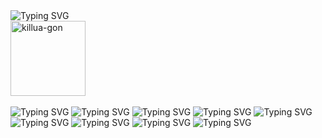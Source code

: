 <picture>
   <source media="(prefers-color-scheme: dark)" srcset="https://readme-typing-svg.demolab.com?font=Gaegu&size=35&duration=2000&pause=998&color=F7F7F7&repeat=false&width=300&lines=sup+im+noah" />
   <source media="(prefers-color-scheme: light)" srcset="https://readme-typing-svg.demolab.com?font=Gaegu&size=35&duration=2000&pause=998&color=000000&repeat=false&width=300&lines=sup+im+noah" />
   <img alt="Typing SVG" src="https://readme-typing-svg.demolab.com?font=Gaegu&size=50&duration=2000&pause=998&color=F7F7F7&repeat=false&width=300&height=35&lines=sup+im+noah" />
</picture>
<br/>
<img src="https://github.com/user-attachments/assets/2a5bc900-5590-4333-935b-c2e4f2656b32" alt="killua-gon" width="120" height="120" style="min-height: 120px;">
<br/>
<br/>


<picture>
   <source media="(prefers-color-scheme: dark)" srcset="https://readme-typing-svg.demolab.com?font=Gaegu&size=18&duration=1000&pause=998&color=FFFFFF&repeat=false&width=802&height=25&lines=i+graduated+in+Dec+2024." />
   <source media="(prefers-color-scheme: light)" srcset="https://readme-typing-svg.demolab.com?font=Gaegu&size=18&duration=1000&pause=998&color=000000&repeat=false&width=802&height=25&lines=i+graduated+in+Dec+2024." />
   <img alt="Typing SVG" src="https://readme-typing-svg.demolab.com?font=Gaegu&size=18&duration=1000&pause=998&color=FFFFFF&repeat=false&width=802&height=25&lines=i+graduated+in+Dec+2024." />
</picture>

<picture>
   <source media="(prefers-color-scheme: dark)" srcset="https://readme-typing-svg.demolab.com?font=Gaegu&size=18&duration=1000&pause=998&color=FFFFFF&repeat=false&width=802&height=25&lines=+was+going+to+move+to+SF+for+a+startup+job+as+a+founding+swe%2C" />
   <source media="(prefers-color-scheme: light)" srcset="https://readme-typing-svg.demolab.com?font=Gaegu&size=18&duration=1000&pause=998&color=000000&repeat=false&width=802&height=25&lines=+was+going+to+move+to+SF+for+a+startup+job+as+a+founding+swe%2C" />
   <img alt="Typing SVG" src="https://readme-typing-svg.demolab.com?font=Gaegu&size=18&duration=1000&pause=998&color=FFFFFF&repeat=false&width=802&height=25&lines=+was+going+to+move+to+SF+for+a+startup+job+as+a+founding+swe%2C" />
</picture>

<picture>
   <source media="(prefers-color-scheme: dark)" srcset="https://readme-typing-svg.demolab.com?font=Gaegu&size=18&duration=1000&pause=998&color=FFFFFF&repeat=false&width=802&height=25&lines=but+made+enough+money+to+work+on+my+own+stuff+instead." />
   <source media="(prefers-color-scheme: light)" srcset="https://readme-typing-svg.demolab.com?font=Gaegu&size=18&duration=1000&pause=998&color=000000&repeat=false&width=802&height=25&lines=but+made+enough+money+to+work+on+my+own+stuff+instead." />
   <img alt="Typing SVG" src="https://readme-typing-svg.demolab.com?font=Gaegu&size=18&duration=1000&pause=998&color=FFFFFF&repeat=false&width=802&height=25&lines=but+made+enough+money+to+work+on+my+own+stuff+instead." />
</picture>

<picture>
   <source media="(prefers-color-scheme: dark)" srcset="https://readme-typing-svg.demolab.com?font=Gaegu&size=18&duration=1000&pause=998&color=FFFFFF&repeat=false&width=802&height=25&lines=i'm+currently+learning+about+diffusion+models" />
   <source media="(prefers-color-scheme: light)" srcset="https://readme-typing-svg.demolab.com?font=Gaegu&size=18&duration=1000&pause=998&color=000000&repeat=false&width=802&height=25&lines=i'm+currently+learning+about+diffusion+models" />
   <img alt="Typing SVG" src="https://readme-typing-svg.demolab.com?font=Gaegu&size=18&duration=1000&pause=998&color=FFFFFF&repeat=false&width=802&height=25&lines=i'm+currently+learning+about+diffusion+models" />
</picture>

<picture>
   <source media="(prefers-color-scheme: dark)" srcset="https://readme-typing-svg.demolab.com?font=Gaegu&size=18&duration=1000&pause=998&color=FFFFFF&repeat=false&width=802&height=25&lines=and+building+video+gen+workflows+with+comfyui" />
   <source media="(prefers-color-scheme: light)" srcset="https://readme-typing-svg.demolab.com?font=Gaegu&size=18&duration=1000&pause=998&color=000000&repeat=false&width=802&height=25&lines=and+building+video+gen+workflows+with+comfyui" />
   <img alt="Typing SVG" src="https://readme-typing-svg.demolab.com?font=Gaegu&size=18&duration=1000&pause=998&color=FFFFFF&repeat=false&width=802&height=25&lines=and+building+video+gen+workflows+with+comfyui" />
</picture>

<picture>
   <source media="(prefers-color-scheme: dark)" srcset="https://readme-typing-svg.demolab.com?font=Gaegu&size=18&duration=1000&pause=998&color=FFFFFF&repeat=false&width=802&height=25&lines=and+have+studied+reinforcement+learning%2C+ppo+primarily%2C" />
   <source media="(prefers-color-scheme: light)" srcset="https://readme-typing-svg.demolab.com?font=Gaegu&size=18&duration=1000&pause=998&color=000000&repeat=false&width=802&height=25&lines=and+have+studied+reinforcement+learning%2C+ppo+primarily%2C" />
   <img alt="Typing SVG" src="https://readme-typing-svg.demolab.com?font=Gaegu&size=18&duration=1000&pause=998&color=FFFFFF&repeat=false&width=802&height=25&lines=and+have+studied+reinforcement+learning%2C+ppo+primarily%2C" />
</picture>

<picture>
   <source media="(prefers-color-scheme: dark)" srcset="https://readme-typing-svg.demolab.com?font=Gaegu&size=18&duration=1000&pause=998&color=FFFFFF&repeat=false&width=802&height=25&lines=+and+transformers+extensively." />
   <source media="(prefers-color-scheme: light)" srcset="https://readme-typing-svg.demolab.com?font=Gaegu&size=18&duration=1000&pause=998&color=000000&repeat=false&width=802&height=25&lines=+and+transformers+extensively." />
   <img alt="Typing SVG" src="https://readme-typing-svg.demolab.com?font=Gaegu&size=18&duration=1000&pause=998&color=FFFFFF&repeat=false&width=802&height=25&lines=+and+transformers+extensively." />
</picture>

<picture>
   <source media="(prefers-color-scheme: dark)" srcset="https://readme-typing-svg.demolab.com?font=Gaegu&size=18&duration=1000&pause=998&color=FFFFFF&repeat=false&width=802&height=25&lines=currently+building+brainrotjs.com+and+deepfish+(deep+fake+software%2C+soon)." />
   <source media="(prefers-color-scheme: light)" srcset="https://readme-typing-svg.demolab.com?font=Gaegu&size=18&duration=1000&pause=998&color=000000&repeat=false&width=802&height=25&lines=currently+building+brainrotjs.com+and+deepfish+(deep+fake+software%2C+soon)." />
   <img alt="Typing SVG" src="https://readme-typing-svg.demolab.com?font=Gaegu&size=18&duration=1000&pause=998&color=FFFFFF&repeat=false&width=802&height=25&lines=currently+building+brainrotjs.com+and+deepfish+(deep+fake+software%2C+soon)." />
</picture>

<picture>
   <source media="(prefers-color-scheme: dark)" srcset="https://readme-typing-svg.demolab.com?font=Gaegu&size=18&duration=1000&pause=998&color=FFFFFF&repeat=false&width=802&height=25&lines=i+primarily+build+with%3A+next.js%2C+react+native%2C+pytorch%2C+threejs%2Fr3f" />
   <source media="(prefers-color-scheme: light)" srcset="https://readme-typing-svg.demolab.com?font=Gaegu&size=18&duration=1000&pause=998&color=000000&repeat=false&width=802&height=25&lines=i+primarily+build+with%3A+next.js%2C+react+native%2C+pytorch%2C+threejs%2Fr3f" />
   <img alt="Typing SVG" src="https://readme-typing-svg.demolab.com?font=Gaegu&size=18&duration=1000&pause=998&color=FFFFFF&repeat=false&width=802&height=25&lines=i+primarily+build+with%3A+next.js%2C+react+native%2C+pytorch%2C+threejs%2Fr3f" />
</picture>
